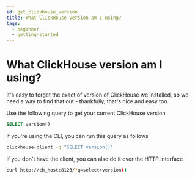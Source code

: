 ```yaml
---
id: get_clickhouse_version
title: What ClickHouse version am I using?
tags:
  - beginner
  - getting-started
---
```


# What ClickHouse version am I using?

It's easy to forget the exact of version of ClickHouse we installed, so we need a way to find that out - thankfully, that's nice and easy too.

Use the following query to get your current ClickHouse version

```sql Get your ClickHouse version
SELECT version()
```

If you're using the CLI, you can run this query as follows

```bash Get your ClickHouse version via the CLI 
clickhouse-client -q "SELECT version()"
```

If you don't have the client, you can also do it over the HTTP interface

```bash Get your ClickHouse version via the HTTP interface
curl http://ch_host:8123/?q=select+version()
```

